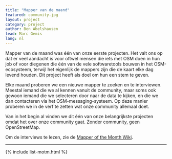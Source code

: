 ```yaml
---
title: "Mapper van de maand"
featured: community.jpg
layout: project
category: project
author: Ben Abelshausen
lead: Marc Gemis
lang: nl
---
```


Mapper van de maand was één van onze eerste projecten. Het valt ons op dat er veel aandacht is voor oftwel mensen die iets met OSM doen in hun job of voor diegenen die één van de vele softwaretools bouwen in het OSM-ecosysteem, terwijl het eigenlijk de mappers zijn die de kaart elke dag levend houden. Dit project heeft als doel om hun een stem te geven.

Elke maand proberen we een nieuwe mapper te zoeken en te interviewen. Meestal iemand die we al kennen vanuit de community, maar soms ook gewoon iemand die we selecteren door naar de data te kijken, en die we dan contacteren via het OSM-messaging-systeem. Op deze manier proberen we in de verf te zetten wat onze community allemaal doet.

Van in het begin al vinden we dit één van onze belangrijkste projecten omdat het over onze community gaat. Zonder community, geen OpenStreetMap.

Om de interviews te lezen, zie de [Mapper of the Month Wiki](https://wiki.openstreetmap.org/wiki/WikiProject_Belgium/Belgian_Mapper_of_the_Month).

---

{% include list-motm.html %}
